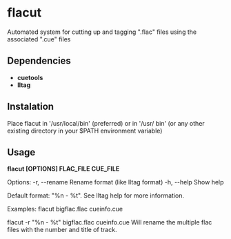 flacut
======

Automated system for cutting up and tagging ".flac" files using the associated ".cue" files


Dependencies
------------
  * **cuetools**
  * **lltag**


Instalation
-----------
Place flacut in '/usr/local/bin' (preferred) or in '/usr/ bin'  (or any other existing directory in your 
$PATH environment variable)


Usage
-----
**flacut [OPTIONS] FLAC_FILE CUE_FILE**

Options:
  -r, --rename    Rename format (like lltag format)
  -h, --help      Show help

  Default format: "%n - %t". See lltag help for more information.

Examples:
  flacut bigflac.flac cueinfo.cue
  
  flacut -r "%n - %t" bigflac.flac cueinfo.cue
      Will rename the multiple flac files with the number and title of track.

